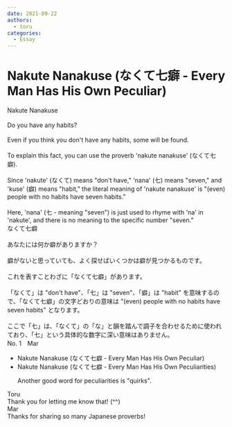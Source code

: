 ```yaml
---
date: 2021-09-22
authors:
  - toru
categories:
  - Essay
---
```


<h1 id="subject_show">Nakute Nanakuse (なくて七癖 - Every Man Has His Own Peculiar)</h1>
<div class="date" hidden>Sep 22, 2021 19:12</div>
<div id="post"><div id="body_show_ori">
Nakute Nanakuse<br/><br/>Do you have any habits?<br/><br/>Even if you think you don't have any habits, some will be found.<br/><br/>To explain this fact, you can use the proverb 'nakute nanakuse' (なくて七癖).<br/><br/>Since 'nakute' (なくて) means "don't have," 'nana' (七) means "seven," and 'kuse' (癖) means "habit," the literal meaning of 'nakute nanakuse' is "(even) people with no habits have seven habits."<br/><br/>Here, 'nana' (七 - meaning "seven") is just used to rhyme with 'na' in 'nakute', and there is no meaning to the specific number "seven."
</div></div>

<!-- more -->

<div id="post_ja"><div id="body_show_mo">
なくて七癖<br/><br/>あなたには何か癖がありますか？<br/><br/>癖がないと思っていても、よく探せばいくつかは癖が見つかるものです。<br/><br/>これを表すことわざに「なくて七癖」があります。<br/><br/>「なくて」は "don't have"、「七」は "seven"、「癖」は "habit" を意味するので、「なくて七癖」の文字どおりの意味は "(even) people with no habits have seven habits" となります。<br/><br/>ここで「七」は、「なくて」の「な」と韻を踏んで調子を合わせるために使われており、「七」という具体的な数字に深い意味はありません。
</div></div>
<div id="block"><div class="first_name"> No. 1　<span class="just_name">Mar</span></div><div id="block2">
<ul class="correction_field">
<li class="incorrect">Nakute Nanakuse (なくて七癖 - Every Man Has His Own Peculiar)</li>
<li class="corrected correct">
Nakute Nanakuse (なくて七癖 - Every Man Has His Own Peculiar<span class="f_red">ities</span>)
<p class="correction_comment">Another good word for peculiarities is "quirks".</p>
</li>
</ul>
</div><div class="name"><span class="just_name">Toru</span><br>
Thank you for letting me know that! (^^)
</div>
<div class="name"><span class="just_name">Mar</span><br>
Thanks for sharing so many Japanese proverbs!
</div>
</div>
